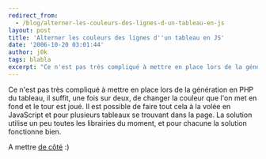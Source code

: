 ```yaml
---
redirect_from:
  - /blog/alterner-les-couleurs-des-lignes-d-un-tableau-en-js
layout: post
title: 'Alterner les couleurs des lignes d''un tableau en JS'
date: '2006-10-20 03:01:44'
author: j0k
tags: blabla
excerpt: "Ce n'est pas très compliqué à mettre en place lors de la génération en PHP du tableau, il suffit, une fois sur deux, de changer la couleur que l'on met en fond et le tour est joué.     \nIl est possible de faire tout cela à la volée en JavaScript et pour plusieurs tableaux se trouvant dans la page.   La solution utilise un peu toutes les librairies du      …"
---
```


Ce n'est pas très compliqué à mettre en place lors de la génération en PHP du tableau, il suffit, une fois sur deux, de changer la couleur que l'on met en fond et le tour est joué.
Il est possible de faire tout cela à la volée en JavaScript et pour plusieurs tableaux se trouvant dans la page.   La solution utilise un peu toutes les librairies du moment, et pour chacune la solution fonctionne bien.

A mettre [de côté](http://jquery.com/blog/2006/10/18/zebra-table-showdown/) :)
